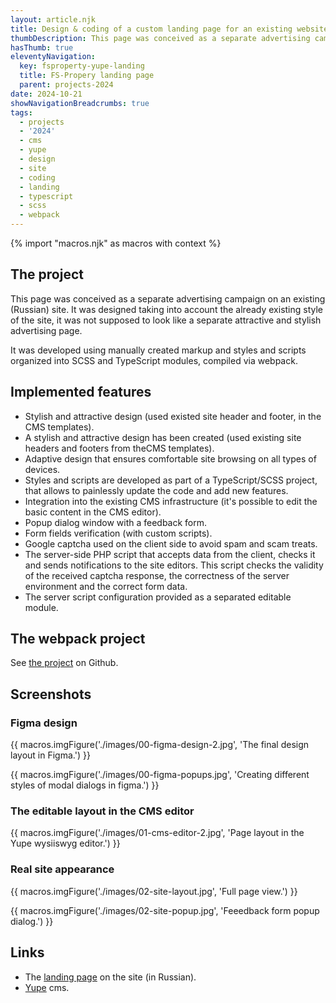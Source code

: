 ```yaml
---
layout: article.njk
title: Design & coding of a custom landing page for an existing website
thumbDescription: This page was conceived as a separate advertising campaign on an existing site. It was designed taking into account the already existing style of the site, it was not supposed to look like a separate attractive and stylish advertising page. It was developed using manually created markup and styles and scripts organized into SCSS and TypeScript modules, compiled via webpack.
hasThumb: true
eleventyNavigation:
  key: fsproperty-yupe-landing
  title: FS-Propery landing page
  parent: projects-2024
date: 2024-10-21
showNavigationBreadcrumbs: true
tags:
  - projects
  - '2024'
  - cms
  - yupe
  - design
  - site
  - coding
  - landing
  - typescript
  - scss
  - webpack
---
```


<!--
@changed 2024.10.21, 23:09
-->

{% import "macros.njk" as macros with context %}

## The project

This page was conceived as a separate advertising campaign on an existing (Russian) site. It was designed taking into account the already existing style of the site, it was not supposed to look like a separate attractive and stylish advertising page.

It was developed using manually created markup and styles and scripts organized into SCSS and TypeScript modules, compiled via webpack.

## Implemented features

- Stylish and attractive design (used existed site header and footer, in the CMS templates).
- A stylish and attractive design has been created (used existing site headers and footers from theCMS templates).
- Adaptive design that ensures comfortable site browsing on all types of devices.
- Styles and scripts are developed as part of a TypeScript/SCSS project, that allows to painlessly update the code and add new features.
- Integration into the existing CMS infrastructure (it's possible to edit the basic content in the CMS editor).
- Popup dialog window with a feedback form.
- Form fields verification (with custom scripts).
- Google captcha used on the client side to avoid spam and scam treats.
- The server-side PHP script that accepts data from the client, checks it and sends notifications to the site editors. This script checks the validity of the received captcha response, the correctness of the server environment and the correct form data.
- The server script configuration provided as a separated editable module.

## The webpack project

See [the project](https://github.com/lilliputten/fsproperty-landing-compile) on Github.

## Screenshots

### Figma design

{{ macros.imgFigure('./images/00-figma-design-2.jpg', 'The final design layout in Figma.') }}

{{ macros.imgFigure('./images/00-figma-popups.jpg', 'Creating different styles of modal dialogs in figma.') }}

### The editable layout in the CMS editor

{{ macros.imgFigure('./images/01-cms-editor-2.jpg', 'Page layout in the Yupe wysiiswyg editor.') }}

### Real site appearance

{{ macros.imgFigure('./images/02-site-layout.jpg', 'Full page view.') }}

{{ macros.imgFigure('./images/02-site-popup.jpg', 'Feeedback form popup dialog.') }}

## Links

- The [landing page](https://fsproperty.ru/page/services/prodat) on the site (in Russian).
- [Yupe](https://github.com/yupe/yupe) cms.
